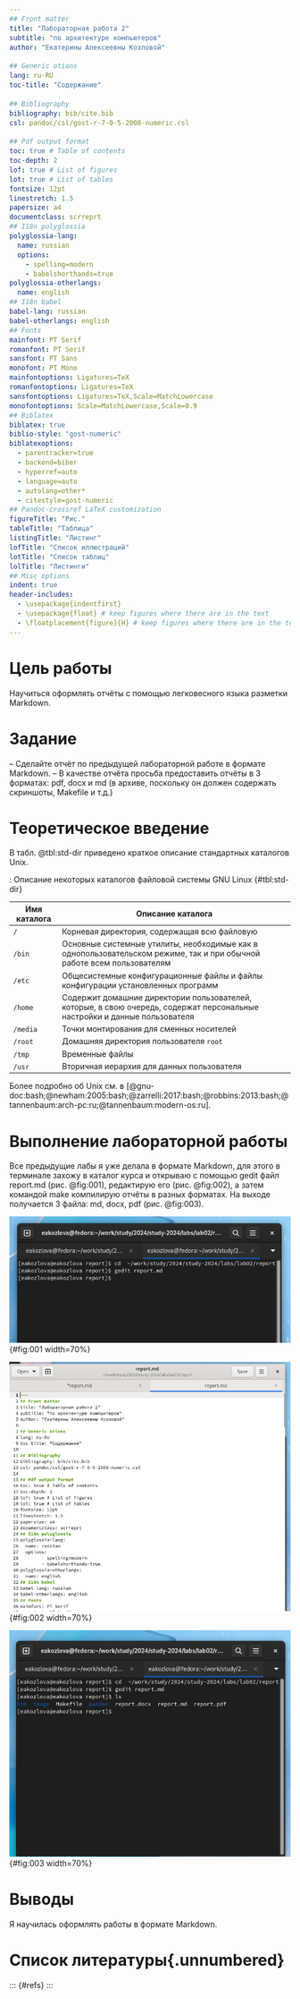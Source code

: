 ```yaml
---
## Front matter
title: "Лабораторная работа 2"
subtitle: "по архитектуре компьютеров"
author: "Екатерины Алексеевны Козловой"

## Generic otions
lang: ru-RU
toc-title: "Содержание"

## Bibliography
bibliography: bib/cite.bib
csl: pandoc/csl/gost-r-7-0-5-2008-numeric.csl

## Pdf output format
toc: true # Table of contents
toc-depth: 2
lof: true # List of figures
lot: true # List of tables
fontsize: 12pt
linestretch: 1.5
papersize: a4
documentclass: scrreprt
## I18n polyglossia
polyglossia-lang:
  name: russian
  options:
	- spelling=modern
	- babelshorthands=true
polyglossia-otherlangs:
  name: english
## I18n babel
babel-lang: russian
babel-otherlangs: english
## Fonts
mainfont: PT Serif
romanfont: PT Serif
sansfont: PT Sans
monofont: PT Mono
mainfontoptions: Ligatures=TeX
romanfontoptions: Ligatures=TeX
sansfontoptions: Ligatures=TeX,Scale=MatchLowercase
monofontoptions: Scale=MatchLowercase,Scale=0.9
## Biblatex
biblatex: true
biblio-style: "gost-numeric"
biblatexoptions:
  - parentracker=true
  - backend=biber
  - hyperref=auto
  - language=auto
  - autolang=other*
  - citestyle=gost-numeric
## Pandoc-crossref LaTeX customization
figureTitle: "Рис."
tableTitle: "Таблица"
listingTitle: "Листинг"
lofTitle: "Список иллюстраций"
lotTitle: "Список таблиц"
lolTitle: "Листинги"
## Misc options
indent: true
header-includes:
  - \usepackage{indentfirst}
  - \usepackage{float} # keep figures where there are in the text
  - \floatplacement{figure}{H} # keep figures where there are in the text
---
```


# Цель работы

Научиться оформлять отчёты с помощью легковесного языка разметки Markdown.

# Задание

– Сделайте отчёт по предыдущей лабораторной работе в формате Markdown.
– В качестве отчёта просьба предоставить отчёты в 3 форматах: pdf, docx и md (в архиве,
поскольку он должен содержать скриншоты, Makefile и т.д.)

# Теоретическое введение


В табл. @tbl:std-dir приведено краткое описание стандартных каталогов Unix.

: Описание некоторых каталогов файловой системы GNU Linux {#tbl:std-dir}

| Имя каталога | Описание каталога                                                                                                          |
|--------------|----------------------------------------------------------------------------------------------------------------------------|
| `/`          | Корневая директория, содержащая всю файловую                                                                               |
| `/bin `      | Основные системные утилиты, необходимые как в однопользовательском режиме, так и при обычной работе всем пользователям     |
| `/etc`       | Общесистемные конфигурационные файлы и файлы конфигурации установленных программ                                           |
| `/home`      | Содержит домашние директории пользователей, которые, в свою очередь, содержат персональные настройки и данные пользователя |
| `/media`     | Точки монтирования для сменных носителей                                                                                   |
| `/root`      | Домашняя директория пользователя  `root`                                                                                   |
| `/tmp`       | Временные файлы                                                                                                            |
| `/usr`       | Вторичная иерархия для данных пользователя                                                                                 |

Более подробно об Unix см. в [@gnu-doc:bash;@newham:2005:bash;@zarrelli:2017:bash;@robbins:2013:bash;@tannenbaum:arch-pc:ru;@tannenbaum:modern-os:ru].

# Выполнение лабораторной работы

Все предыдущие лабы я уже делала в формате Markdown, для этого в терминале захожу в каталог курса и открываю с помощью gedit файл report.md (рис. @fig:001), редактирую его (рис. @fig:002), а затем командой make компилирую отчёты в разных форматах. На выходе получается 3 файла: md, docx, pdf (рис. @fig:003). 

![Открываю нужный файл](image/fig1){#fig:001 width=70%}

![Редактирую файл](image/fig2){#fig:002 width=70%}

![Компилирую](image/fig3){#fig:003 width=70%}


# Выводы

Я научилась оформлять работы в формате Markdown.

# Список литературы{.unnumbered}

::: {#refs}
:::
